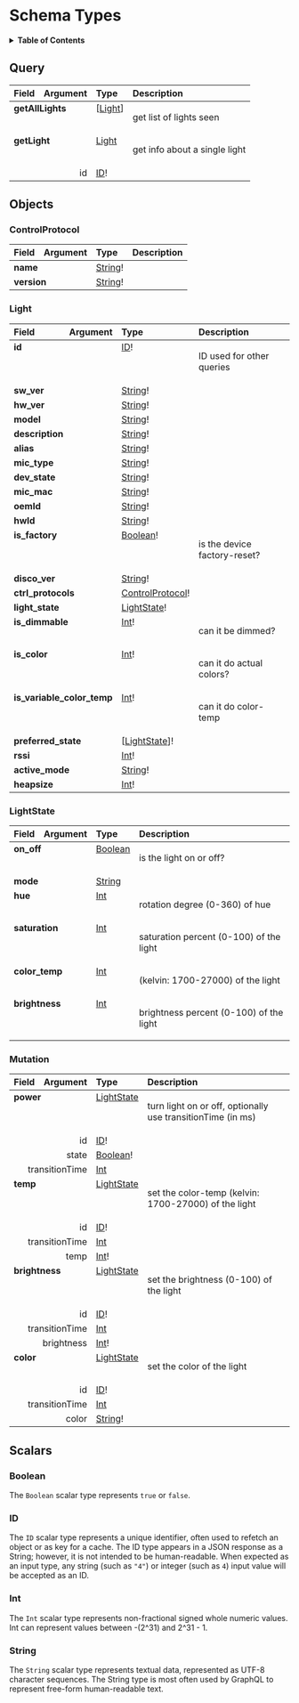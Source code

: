 # Schema Types

<details>
  <summary><strong>Table of Contents</strong></summary>

  * [Query](#query)
  * [Objects](#objects)
    * [ControlProtocol](#controlprotocol)
    * [Light](#light)
    * [LightState](#lightstate)
    * [Mutation](#mutation)
  * [Scalars](#scalars)
    * [Boolean](#boolean)
    * [ID](#id)
    * [Int](#int)
    * [String](#string)

</details>

## Query 
<table>
<thead>
<tr>
<th align="left">Field</th>
<th align="right">Argument</th>
<th align="left">Type</th>
<th align="left">Description</th>
</tr>
</thead>
<tbody>
<tr>
<td colspan="2" valign="top"><strong>getAllLights</strong></td>
<td valign="top">[<a href="#light">Light</a>]</td>
<td>

get list of lights seen

</td>
</tr>
<tr>
<td colspan="2" valign="top"><strong>getLight</strong></td>
<td valign="top"><a href="#light">Light</a></td>
<td>

get info about a single light

</td>
</tr>
<tr>
<td colspan="2" align="right" valign="top">id</td>
<td valign="top"><a href="#id">ID</a>!</td>
<td></td>
</tr>
</tbody>
</table>

## Objects

### ControlProtocol

<table>
<thead>
<tr>
<th align="left">Field</th>
<th align="right">Argument</th>
<th align="left">Type</th>
<th align="left">Description</th>
</tr>
</thead>
<tbody>
<tr>
<td colspan="2" valign="top"><strong>name</strong></td>
<td valign="top"><a href="#string">String</a>!</td>
<td></td>
</tr>
<tr>
<td colspan="2" valign="top"><strong>version</strong></td>
<td valign="top"><a href="#string">String</a>!</td>
<td></td>
</tr>
</tbody>
</table>

### Light

<table>
<thead>
<tr>
<th align="left">Field</th>
<th align="right">Argument</th>
<th align="left">Type</th>
<th align="left">Description</th>
</tr>
</thead>
<tbody>
<tr>
<td colspan="2" valign="top"><strong>id</strong></td>
<td valign="top"><a href="#id">ID</a>!</td>
<td>

ID used for other queries

</td>
</tr>
<tr>
<td colspan="2" valign="top"><strong>sw_ver</strong></td>
<td valign="top"><a href="#string">String</a>!</td>
<td></td>
</tr>
<tr>
<td colspan="2" valign="top"><strong>hw_ver</strong></td>
<td valign="top"><a href="#string">String</a>!</td>
<td></td>
</tr>
<tr>
<td colspan="2" valign="top"><strong>model</strong></td>
<td valign="top"><a href="#string">String</a>!</td>
<td></td>
</tr>
<tr>
<td colspan="2" valign="top"><strong>description</strong></td>
<td valign="top"><a href="#string">String</a>!</td>
<td></td>
</tr>
<tr>
<td colspan="2" valign="top"><strong>alias</strong></td>
<td valign="top"><a href="#string">String</a>!</td>
<td></td>
</tr>
<tr>
<td colspan="2" valign="top"><strong>mic_type</strong></td>
<td valign="top"><a href="#string">String</a>!</td>
<td></td>
</tr>
<tr>
<td colspan="2" valign="top"><strong>dev_state</strong></td>
<td valign="top"><a href="#string">String</a>!</td>
<td></td>
</tr>
<tr>
<td colspan="2" valign="top"><strong>mic_mac</strong></td>
<td valign="top"><a href="#string">String</a>!</td>
<td></td>
</tr>
<tr>
<td colspan="2" valign="top"><strong>oemId</strong></td>
<td valign="top"><a href="#string">String</a>!</td>
<td></td>
</tr>
<tr>
<td colspan="2" valign="top"><strong>hwId</strong></td>
<td valign="top"><a href="#string">String</a>!</td>
<td></td>
</tr>
<tr>
<td colspan="2" valign="top"><strong>is_factory</strong></td>
<td valign="top"><a href="#boolean">Boolean</a>!</td>
<td>

is the device factory-reset?

</td>
</tr>
<tr>
<td colspan="2" valign="top"><strong>disco_ver</strong></td>
<td valign="top"><a href="#string">String</a>!</td>
<td></td>
</tr>
<tr>
<td colspan="2" valign="top"><strong>ctrl_protocols</strong></td>
<td valign="top"><a href="#controlprotocol">ControlProtocol</a>!</td>
<td></td>
</tr>
<tr>
<td colspan="2" valign="top"><strong>light_state</strong></td>
<td valign="top"><a href="#lightstate">LightState</a>!</td>
<td></td>
</tr>
<tr>
<td colspan="2" valign="top"><strong>is_dimmable</strong></td>
<td valign="top"><a href="#int">Int</a>!</td>
<td>

can it be dimmed?

</td>
</tr>
<tr>
<td colspan="2" valign="top"><strong>is_color</strong></td>
<td valign="top"><a href="#int">Int</a>!</td>
<td>

can it do actual colors?

</td>
</tr>
<tr>
<td colspan="2" valign="top"><strong>is_variable_color_temp</strong></td>
<td valign="top"><a href="#int">Int</a>!</td>
<td>

can it do color-temp

</td>
</tr>
<tr>
<td colspan="2" valign="top"><strong>preferred_state</strong></td>
<td valign="top">[<a href="#lightstate">LightState</a>]!</td>
<td></td>
</tr>
<tr>
<td colspan="2" valign="top"><strong>rssi</strong></td>
<td valign="top"><a href="#int">Int</a>!</td>
<td></td>
</tr>
<tr>
<td colspan="2" valign="top"><strong>active_mode</strong></td>
<td valign="top"><a href="#string">String</a>!</td>
<td></td>
</tr>
<tr>
<td colspan="2" valign="top"><strong>heapsize</strong></td>
<td valign="top"><a href="#int">Int</a>!</td>
<td></td>
</tr>
</tbody>
</table>

### LightState

<table>
<thead>
<tr>
<th align="left">Field</th>
<th align="right">Argument</th>
<th align="left">Type</th>
<th align="left">Description</th>
</tr>
</thead>
<tbody>
<tr>
<td colspan="2" valign="top"><strong>on_off</strong></td>
<td valign="top"><a href="#boolean">Boolean</a></td>
<td>

is the light on or off?

</td>
</tr>
<tr>
<td colspan="2" valign="top"><strong>mode</strong></td>
<td valign="top"><a href="#string">String</a></td>
<td></td>
</tr>
<tr>
<td colspan="2" valign="top"><strong>hue</strong></td>
<td valign="top"><a href="#int">Int</a></td>
<td>

rotation degree (0-360) of hue

</td>
</tr>
<tr>
<td colspan="2" valign="top"><strong>saturation</strong></td>
<td valign="top"><a href="#int">Int</a></td>
<td>

saturation percent (0-100) of the light

</td>
</tr>
<tr>
<td colspan="2" valign="top"><strong>color_temp</strong></td>
<td valign="top"><a href="#int">Int</a></td>
<td>

(kelvin: 1700-27000) of the light

</td>
</tr>
<tr>
<td colspan="2" valign="top"><strong>brightness</strong></td>
<td valign="top"><a href="#int">Int</a></td>
<td>

brightness percent (0-100) of the light

</td>
</tr>
</tbody>
</table>

### Mutation

<table>
<thead>
<tr>
<th align="left">Field</th>
<th align="right">Argument</th>
<th align="left">Type</th>
<th align="left">Description</th>
</tr>
</thead>
<tbody>
<tr>
<td colspan="2" valign="top"><strong>power</strong></td>
<td valign="top"><a href="#lightstate">LightState</a></td>
<td>

turn light on or off, optionally use transitionTime (in ms)

</td>
</tr>
<tr>
<td colspan="2" align="right" valign="top">id</td>
<td valign="top"><a href="#id">ID</a>!</td>
<td></td>
</tr>
<tr>
<td colspan="2" align="right" valign="top">state</td>
<td valign="top"><a href="#boolean">Boolean</a>!</td>
<td></td>
</tr>
<tr>
<td colspan="2" align="right" valign="top">transitionTime</td>
<td valign="top"><a href="#int">Int</a></td>
<td></td>
</tr>
<tr>
<td colspan="2" valign="top"><strong>temp</strong></td>
<td valign="top"><a href="#lightstate">LightState</a></td>
<td>

set the color-temp (kelvin: 1700-27000) of the light

</td>
</tr>
<tr>
<td colspan="2" align="right" valign="top">id</td>
<td valign="top"><a href="#id">ID</a>!</td>
<td></td>
</tr>
<tr>
<td colspan="2" align="right" valign="top">transitionTime</td>
<td valign="top"><a href="#int">Int</a></td>
<td></td>
</tr>
<tr>
<td colspan="2" align="right" valign="top">temp</td>
<td valign="top"><a href="#int">Int</a>!</td>
<td></td>
</tr>
<tr>
<td colspan="2" valign="top"><strong>brightness</strong></td>
<td valign="top"><a href="#lightstate">LightState</a></td>
<td>

set the brightness (0-100) of the light

</td>
</tr>
<tr>
<td colspan="2" align="right" valign="top">id</td>
<td valign="top"><a href="#id">ID</a>!</td>
<td></td>
</tr>
<tr>
<td colspan="2" align="right" valign="top">transitionTime</td>
<td valign="top"><a href="#int">Int</a></td>
<td></td>
</tr>
<tr>
<td colspan="2" align="right" valign="top">brightness</td>
<td valign="top"><a href="#int">Int</a>!</td>
<td></td>
</tr>
<tr>
<td colspan="2" valign="top"><strong>color</strong></td>
<td valign="top"><a href="#lightstate">LightState</a></td>
<td>

set the color of the light

</td>
</tr>
<tr>
<td colspan="2" align="right" valign="top">id</td>
<td valign="top"><a href="#id">ID</a>!</td>
<td></td>
</tr>
<tr>
<td colspan="2" align="right" valign="top">transitionTime</td>
<td valign="top"><a href="#int">Int</a></td>
<td></td>
</tr>
<tr>
<td colspan="2" align="right" valign="top">color</td>
<td valign="top"><a href="#string">String</a>!</td>
<td></td>
</tr>
</tbody>
</table>

## Scalars

### Boolean

The `Boolean` scalar type represents `true` or `false`.

### ID

The `ID` scalar type represents a unique identifier, often used to refetch an object or as key for a cache. The ID type appears in a JSON response as a String; however, it is not intended to be human-readable. When expected as an input type, any string (such as `"4"`) or integer (such as `4`) input value will be accepted as an ID.

### Int

The `Int` scalar type represents non-fractional signed whole numeric values. Int can represent values between -(2^31) and 2^31 - 1. 

### String

The `String` scalar type represents textual data, represented as UTF-8 character sequences. The String type is most often used by GraphQL to represent free-form human-readable text.

